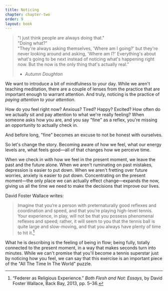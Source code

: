 ```yaml
---
title: Noticing
chapter: chapter-two
order: 9
layout: book
---
```


> "I just think people are always doing that."  
> "Doing what?"  
> "They're always asking themselves, 'Where am I going?' but they're never looking around and asking, 'Where am I?' Everything's about what's going to be next instead of noticing what's happening right now. But the now is the only thing that's actually real.”  
> - *Autumn Doughton*

We want to introduce a bit of mindfulness to your day. While we aren't teaching meditation, there are a couple of lenses from the practice that are important enough to warrant attention. And truly, noticing is the practice of *paying attention to your attention*.

How do you feel right now? Anxious? Tired? Happy? Excited? How often do we actually sit and pay attention to what we're really feeling? When someone asks how you are, and you say "fine" as a reflex, you're missing an opportunity to actually check in.

And before long, "fine" becomes an excuse to not be honest with ourselves.

So let's change the story. Becoming aware of how we feel, what our energy levels are, what feels good—all of that changes how we perceive time.

When we check in with how we feel in the present moment, we leave the past and the future alone. When we aren't ruminating on past mistakes, depression is easier to put down. When we aren't fretting over future worries, anxiety is easier to put down. Concentrating on the present moment—the only place we can actually effect change—expands the now, giving us all the time we need to make the decisions that improve our lives.

David Foster Wallace writes:

> Imagine that you’re a person with preternaturally good reflexes and coordination and speed, and that you’re playing high-level tennis. Your experience, in play, will not be that you possess phenomenal reflexes and speed; rather, it will seem to you that the tennis ball is quite large and slow-moving, and that you always have plenty of time to hit it.[^1]

What he is describing is the feeling of being in flow; being fully, totally connected to the present moment, in a way that makes seconds turn into minutes. While we can't promise that you'll become a tennis superstar just by noticing how you feel, we can say that this exercise is an important piece of the "All The Time In The World" puzzle.


[^1]: “Federer as Religious Experience.” *Both Flesh and Not: Essays*, by David Foster Wallace, Back Bay, 2013, pp. 5–36.
